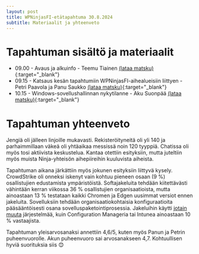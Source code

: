 ```yaml
---
layout: post
title: WPNinjasFI-etätapahtuma 30.8.2024
subtitle: Materiaalit ja yhteenveto
--- 
```

# Tapahtuman sisältö ja materiaalit
- 09.00 - Avaus ja alkuinfo - Teemu Tiainen [(lataa matsku)](../assets/Tapahtumien_materiaalit/20240830-Remote/1_Teemu_alkuinfo.pdf){:target="_blank"}
- 09.15 - Katsaus kesän tapahtumiin WPNinjasFI-aihealueisiin liittyen - Petri Paavola ja Panu Saukko [(lataa matsku)](../assets/Tapahtumien_materiaalit/20240830-Remote/2_Panu_Petri_Ajankohtaista.pdf){:target="_blank"}
- 10.15 - Windows-sovellushallinnan nykytilanne - Aku Suonpää [(lataa matsku)](../assets/Tapahtumien_materiaalit/20240830-Remote/3_Aku_Windows-sovellushallinta.pdf){:target="_blank"}

# Tapahtuman yhteenveto
Jengiä oli jälleen linjoille mukavasti. Rekisteröityneitä oli yli 140 ja parhaimmillaan väkeä oli yhtäaikaa messissä noin 120 tyyppiä. Chatissa oli myös tosi aktiivista keskustelua. Kantaa otettiin esityksiin, mutta juteltiin myös muista Ninja-yhteisön aihepiireihin kuuluvista aiheista.

Tapahtuman aikana järkättiin myös jokunen esityksiin liittyvä kysely. CrowdStrike oli onneksi iskenyt vain kohtuu pieneen osaan (9 %) osallistujien edustamista ympäristöistä. Softajakeluita tehdään kiitettävästi vähintään kerran viikossa 36 % osallistujien organisaatioista, mutta ainoastaan 13 % testataan kaikki Chromen ja Edgen uusimmat versiot ennen jakeluita. Sovelluksiin tehdään organisaatiokohtaisia konfiguraatioita pääsääntöisesti osana sovelluspaketointiprosessia. Jakeluihin käytti <u>jotain muuta</u> järjestelmää, kuin Configuration Manageria tai Intunea ainoastaan 10 % vastaajista.

Tapahtuman yleisarvosanaksi annettiin 4,6/5, kuten myös Panun ja Petrin puheenvuorolle. Akun puheenvuoro sai arvosanakseen 4,7. Kohtuullisen hyviä suorituksia siis 😊
